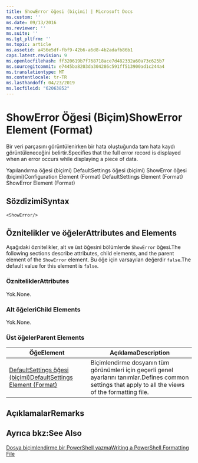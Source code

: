 ```yaml
---
title: ShowError öğesi (biçimi) | Microsoft Docs
ms.custom: ''
ms.date: 09/13/2016
ms.reviewer: ''
ms.suite: ''
ms.tgt_pltfrm: ''
ms.topic: article
ms.assetid: a456e5df-fbf9-42b6-a6d8-4b2adafb86b1
caps.latest.revision: 9
ms.openlocfilehash: ff320619b7f768718ace7d482332a60a73c625b7
ms.sourcegitcommit: e7445ba8203da304286c591ff513900ad1c244a4
ms.translationtype: MT
ms.contentlocale: tr-TR
ms.lasthandoff: 04/23/2019
ms.locfileid: "62063852"
---
```

# <a name="showerror-element-format"></a><span data-ttu-id="6ddf4-102">ShowError Öğesi (Biçim)</span><span class="sxs-lookup"><span data-stu-id="6ddf4-102">ShowError Element (Format)</span></span>

<span data-ttu-id="6ddf4-103">Bir veri parçasını görüntülenirken bir hata oluştuğunda tam hata kaydı görüntüleneceğini belirtir.</span><span class="sxs-lookup"><span data-stu-id="6ddf4-103">Specifies that the full error record is displayed when an error occurs while displaying a piece of data.</span></span>

<span data-ttu-id="6ddf4-104">Yapılandırma öğesi (biçimi) DefaultSettings öğesi (biçimi) ShowError öğesi (biçimi)</span><span class="sxs-lookup"><span data-stu-id="6ddf4-104">Configuration Element (Format) DefaultSettings Element (Format) ShowError Element (Format)</span></span>

## <a name="syntax"></a><span data-ttu-id="6ddf4-105">Sözdizimi</span><span class="sxs-lookup"><span data-stu-id="6ddf4-105">Syntax</span></span>

```scr
<ShowError/>
```

## <a name="attributes-and-elements"></a><span data-ttu-id="6ddf4-106">Öznitelikler ve öğeler</span><span class="sxs-lookup"><span data-stu-id="6ddf4-106">Attributes and Elements</span></span>

<span data-ttu-id="6ddf4-107">Aşağıdaki öznitelikler, alt ve üst öğesini bölümlerde `ShowError` öğesi.</span><span class="sxs-lookup"><span data-stu-id="6ddf4-107">The following sections describe attributes, child elements, and the parent element of the `ShowError` element.</span></span> <span data-ttu-id="6ddf4-108">Bu öğe için varsayılan değerdir `false`.</span><span class="sxs-lookup"><span data-stu-id="6ddf4-108">The default value for this element is `false`.</span></span>

### <a name="attributes"></a><span data-ttu-id="6ddf4-109">Öznitelikler</span><span class="sxs-lookup"><span data-stu-id="6ddf4-109">Attributes</span></span>

<span data-ttu-id="6ddf4-110">Yok.</span><span class="sxs-lookup"><span data-stu-id="6ddf4-110">None.</span></span>

### <a name="child-elements"></a><span data-ttu-id="6ddf4-111">Alt öğeleri</span><span class="sxs-lookup"><span data-stu-id="6ddf4-111">Child Elements</span></span>

<span data-ttu-id="6ddf4-112">Yok.</span><span class="sxs-lookup"><span data-stu-id="6ddf4-112">None.</span></span>

### <a name="parent-elements"></a><span data-ttu-id="6ddf4-113">Üst öğeler</span><span class="sxs-lookup"><span data-stu-id="6ddf4-113">Parent Elements</span></span>

|<span data-ttu-id="6ddf4-114">Öğe</span><span class="sxs-lookup"><span data-stu-id="6ddf4-114">Element</span></span>|<span data-ttu-id="6ddf4-115">Açıklama</span><span class="sxs-lookup"><span data-stu-id="6ddf4-115">Description</span></span>|
|-------------|-----------------|
|[<span data-ttu-id="6ddf4-116">DefaultSettings öğesi (biçimi)</span><span class="sxs-lookup"><span data-stu-id="6ddf4-116">DefaultSettings Element (Format)</span></span>](./defaultsettings-element-format.md)|<span data-ttu-id="6ddf4-117">Biçimlendirme dosyanın tüm görünümleri için geçerli genel ayarlarını tanımlar.</span><span class="sxs-lookup"><span data-stu-id="6ddf4-117">Defines common settings that apply to all the views of the formatting file.</span></span>|

## <a name="remarks"></a><span data-ttu-id="6ddf4-118">Açıklamalar</span><span class="sxs-lookup"><span data-stu-id="6ddf4-118">Remarks</span></span>

## <a name="see-also"></a><span data-ttu-id="6ddf4-119">Ayrıca bkz:</span><span class="sxs-lookup"><span data-stu-id="6ddf4-119">See Also</span></span>

[<span data-ttu-id="6ddf4-120">Dosya biçimlendirme bir PowerShell yazma</span><span class="sxs-lookup"><span data-stu-id="6ddf4-120">Writing a PowerShell Formatting File</span></span>](./writing-a-powershell-formatting-file.md)
